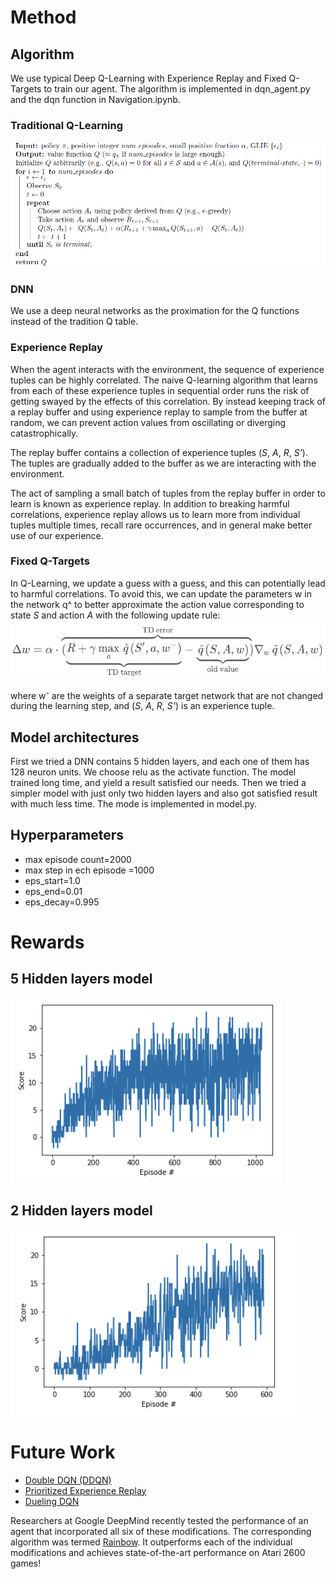 # Method

## Algorithm
We use typical Deep Q-Learning with Experience Replay and Fixed Q-Targets to train our agent.
The algorithm is implemented in dqn_agent.py and the dqn function in Navigation.ipynb.

### Traditional Q-Learning
![alt text](https://github.com/tiantian20007/DRLND-Navigation/blob/master/res/Q-learning.png "Traditional Q-Learning")

### DNN
We use a deep neural networks as the proximation for the Q functions instead of the tradition Q table.

### Experience Replay
When the agent interacts with the environment, the sequence of experience tuples can be highly correlated. The naive Q-learning algorithm that learns from each of these experience tuples in sequential order runs the risk of getting swayed by the effects of this correlation. By instead keeping track of a replay buffer and using experience replay to sample from the buffer at random, we can prevent action values from oscillating or diverging catastrophically.

The replay buffer contains a collection of experience tuples (_S_, _A_, _R_, _S'_). The tuples are gradually added to the buffer as we are interacting with the environment.

The act of sampling a small batch of tuples from the replay buffer in order to learn is known as experience replay. In addition to breaking harmful correlations, experience replay allows us to learn more from individual tuples multiple times, recall rare occurrences, and in general make better use of our experience.

### Fixed Q-Targets
In Q-Learning, we update a guess with a guess, and this can potentially lead to harmful correlations. To avoid this, we can update the parameters w in the network q^ to better approximate the action value corresponding to state _S_ and action _A_ with the following update rule:
![alt text](https://github.com/tiantian20007/DRLND-Navigation/blob/master/res/fix-target.png "Fixed Q-Targets")

where w<sup>-</sup> are the weights of a separate target network that are not changed during the learning step, and (_S_, _A_, _R_, _S'_) is an experience tuple.
 

## Model architectures
First we tried a DNN contains 5 hidden layers, and each one of them has 128 neuron units. We choose relu as the activate function. The model trained long time, and yield a result satisfied our needs. Then we tried a simpler model with just only two hidden layers and also got satisfied result with much less time. 
The mode is implemented in model.py. 

## Hyperparameters

- max episode count=2000
- max step in ech episode =1000
- eps_start=1.0
- eps_end=0.01
- eps_decay=0.995

# Rewards

## 5 Hidden layers model

![alt text](https://github.com/tiantian20007/DRLND-Navigation/blob/master/res/result.png "5 Hidden layers model")

## 2 Hidden layers model

![alt text](https://github.com/tiantian20007/DRLND-Navigation/blob/master/res/result2.png "2 Hidden layers model")





# Future Work

- [Double DQN (DDQN)](https://arxiv.org/abs/1509.06461)
- [Prioritized Experience Replay](https://arxiv.org/abs/1511.05952)
- [Dueling DQN](https://arxiv.org/abs/1511.06581)

Researchers at Google DeepMind recently tested the performance of an agent that incorporated all six of these modifications. The corresponding algorithm was termed [Rainbow](https://arxiv.org/abs/1710.02298).
It outperforms each of the individual modifications and achieves state-of-the-art performance on Atari 2600 games!
